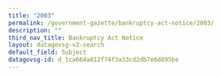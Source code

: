 ```yaml
---
title: "2003"
permalink: /government-gazette/bankruptcy-act-notice/2003/
description: ""
third_nav_title: Bankruptcy Act Notice
layout: datagovsg-v2-search
default_field: Subject
datagovsg-id: d_1ca664a812f74f3a33cd2db7e6d895be
---
```

